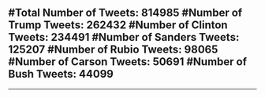 #Total Number of Tweets: 814985 
#Number of Trump Tweets: 262432
#Number of Clinton Tweets: 234491
#Number of Sanders Tweets: 125207
#Number of Rubio Tweets: 98065
#Number of Carson Tweets: 50691
#Number of Bush Tweets: 44099
---
---
